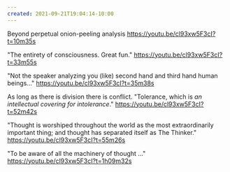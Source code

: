 ```yaml
---
created: 2021-09-21T19:04:14-10:00
---
```


Beyond perpetual onion-peeling analysis
https://youtu.be/cl93xw5F3cI?t=10m35s

"The entirety of consciousness. Great fun." https://youtu.be/cl93xw5F3cI?t=33m55s

"Not the speaker analyzing you (like) second hand and third hand human beings..."
https://youtu.be/cl93xw5F3cI?t=35m38s

As long as there is division there is conflict. "Tolerance, which is *an intellectual covering for intolerance*." https://youtu.be/cl93xw5F3cI?t=52m42s

"Thought is worshiped throughout the world as the most extraordinarily important thing; and thought has separated itself as The Thinker."
https://youtu.be/cl93xw5F3cI?t=55m26s

"To be aware of all the machinery of thought ..."
https://youtu.be/cl93xw5F3cI?t=1h09m32s
